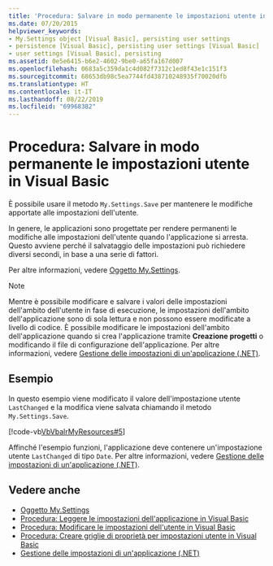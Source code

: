 ```yaml
---
title: 'Procedura: Salvare in modo permanente le impostazioni utente in Visual Basic'
ms.date: 07/20/2015
helpviewer_keywords:
- My.Settings object [Visual Basic], persisting user settings
- persistence [Visual Basic], persisting user settings [Visual Basic]
- user settings [Visual Basic], persisting
ms.assetid: 0e5e6415-b6e2-4602-9be0-a65fa167d007
ms.openlocfilehash: 0683a5c359da1c4d082f7312c1ed8f43e1c151f3
ms.sourcegitcommit: 68653db98c5ea7744fd438710248935f70020dfb
ms.translationtype: HT
ms.contentlocale: it-IT
ms.lasthandoff: 08/22/2019
ms.locfileid: "69968382"
---
```

# <a name="how-to-persist-user-settings-in-visual-basic"></a>Procedura: Salvare in modo permanente le impostazioni utente in Visual Basic
È possibile usare il metodo `My.Settings.Save` per mantenere le modifiche apportate alle impostazioni dell'utente.  
  
 In genere, le applicazioni sono progettate per rendere permanenti le modifiche alle impostazioni dell'utente quando l'applicazione si arresta. Questo avviene perché il salvataggio delle impostazioni può richiedere diversi secondi, in base a una serie di fattori.  
  
 Per altre informazioni, vedere [Oggetto My.Settings](../../../../visual-basic/language-reference/objects/my-settings-object.md).  
  
> [!NOTE]
> Mentre è possibile modificare e salvare i valori delle impostazioni dell'ambito dell'utente in fase di esecuzione, le impostazioni dell'ambito dell'applicazione sono di sola lettura e non possono essere modificate a livello di codice. È possibile modificare le impostazioni dell'ambito dell'applicazione quando si crea l'applicazione tramite **Creazione progetti** o modificando il file di configurazione dell'applicazione. Per altre informazioni, vedere [Gestione delle impostazioni di un'applicazione (.NET)](/visualstudio/ide/managing-application-settings-dotnet).  
  
## <a name="example"></a>Esempio  
 In questo esempio viene modificato il valore dell'impostazione utente `LastChanged` e la modifica viene salvata chiamando il metodo `My.Settings.Save`.  
  
 [!code-vb[VbVbalrMyResources#5](~/samples/snippets/visualbasic/VS_Snippets_VBCSharp/VbVbalrMyResources/VB/Form1.vb#5)]  
  
 Affinché l'esempio funzioni, l'applicazione deve contenere un'impostazione utente `LastChanged` di tipo `Date`. Per altre informazioni, vedere [Gestione delle impostazioni di un'applicazione (.NET)](/visualstudio/ide/managing-application-settings-dotnet).  
  
## <a name="see-also"></a>Vedere anche

- [Oggetto My.Settings](../../../../visual-basic/language-reference/objects/my-settings-object.md)
- [Procedura: Leggere le impostazioni dell'applicazione in Visual Basic](../../../../visual-basic/developing-apps/programming/app-settings/how-to-read-application-settings.md)
- [Procedura: Modificare le impostazioni dell'utente in Visual Basic](../../../../visual-basic/developing-apps/programming/app-settings/how-to-change-user-settings.md)
- [Procedura: Creare griglie di proprietà per impostazioni utente in Visual Basic](../../../../visual-basic/developing-apps/programming/app-settings/how-to-create-property-grids-for-user-settings.md)
- [Gestione delle impostazioni di un'applicazione (.NET)](/visualstudio/ide/managing-application-settings-dotnet)
